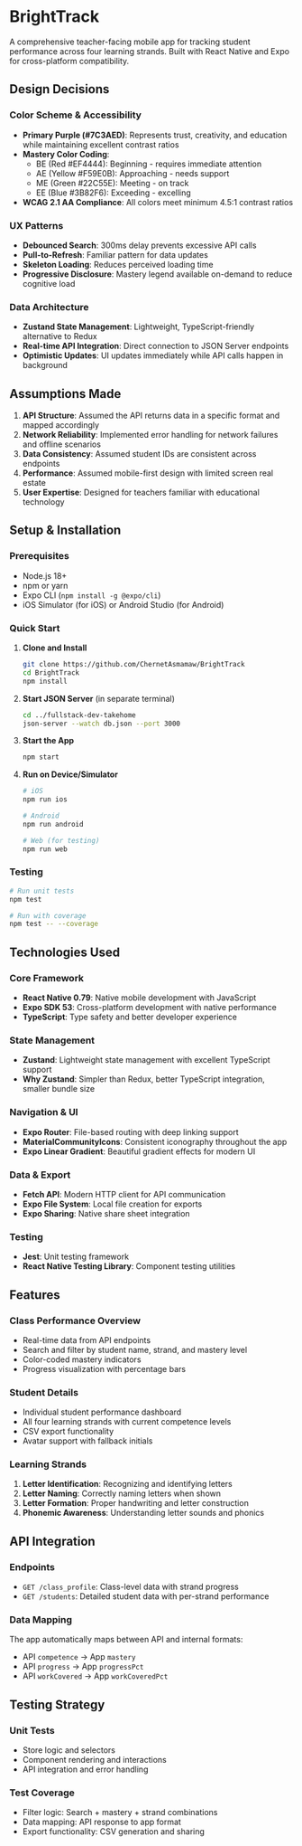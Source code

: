 # BrightTrack

A comprehensive teacher-facing mobile app for tracking student performance across four learning strands. Built with React Native and Expo for cross-platform compatibility.

##  Design Decisions

### **Color Scheme & Accessibility**
- **Primary Purple (#7C3AED)**: Represents trust, creativity, and education while maintaining excellent contrast ratios
- **Mastery Color Coding**: 
  - BE (Red #EF4444): Beginning - requires immediate attention
  - AE (Yellow #F59E0B): Approaching - needs support  
  - ME (Green #22C55E): Meeting - on track
  - EE (Blue #3B82F6): Exceeding - excelling
- **WCAG 2.1 AA Compliance**: All colors meet minimum 4.5:1 contrast ratios

### **UX Patterns**
- **Debounced Search**: 300ms delay prevents excessive API calls
- **Pull-to-Refresh**: Familiar pattern for data updates
- **Skeleton Loading**: Reduces perceived loading time
- **Progressive Disclosure**: Mastery legend available on-demand to reduce cognitive load

### **Data Architecture**
- **Zustand State Management**: Lightweight, TypeScript-friendly alternative to Redux
- **Real-time API Integration**: Direct connection to JSON Server endpoints
- **Optimistic Updates**: UI updates immediately while API calls happen in background

##  Assumptions Made

1. **API Structure**: Assumed the API returns data in a specific format and mapped accordingly
2. **Network Reliability**: Implemented error handling for network failures and offline scenarios
3. **Data Consistency**: Assumed student IDs are consistent across endpoints
4. **Performance**: Assumed mobile-first design with limited screen real estate
5. **User Expertise**: Designed for teachers familiar with educational technology

##  Setup & Installation

### Prerequisites
- Node.js 18+ 
- npm or yarn
- Expo CLI (`npm install -g @expo/cli`)
- iOS Simulator (for iOS) or Android Studio (for Android)

### Quick Start

1. **Clone and Install**
   ```bash
   git clone https://github.com/ChernetAsmamaw/BrightTrack
   cd BrightTrack
   npm install
   ```

2. **Start JSON Server** (in separate terminal)
   ```bash
   cd ../fullstack-dev-takehome
   json-server --watch db.json --port 3000
   ```

3. **Start the App**
   ```bash
   npm start
   ```

4. **Run on Device/Simulator**
   ```bash
   # iOS
   npm run ios
   
   # Android  
   npm run android
   
   # Web (for testing)
   npm run web
   ```

### Testing

```bash
# Run unit tests
npm test

# Run with coverage
npm test -- --coverage
```

##  Technologies Used

### **Core Framework**
- **React Native 0.79**: Native mobile development with JavaScript
- **Expo SDK 53**: Cross-platform development with native performance
- **TypeScript**: Type safety and better developer experience

### **State Management**
- **Zustand**: Lightweight state management with excellent TypeScript support
- **Why Zustand**: Simpler than Redux, better TypeScript integration, smaller bundle size

### **Navigation & UI**
- **Expo Router**: File-based routing with deep linking support
- **MaterialCommunityIcons**: Consistent iconography throughout the app
- **Expo Linear Gradient**: Beautiful gradient effects for modern UI

### **Data & Export**
- **Fetch API**: Modern HTTP client for API communication
- **Expo File System**: Local file creation for exports
- **Expo Sharing**: Native share sheet integration

### **Testing**
- **Jest**: Unit testing framework
- **React Native Testing Library**: Component testing utilities

##  Features

### **Class Performance Overview**
- Real-time data from API endpoints
- Search and filter by student name, strand, and mastery level
- Color-coded mastery indicators
- Progress visualization with percentage bars

### **Student Details**
- Individual student performance dashboard
- All four learning strands with current competence levels
- CSV export functionality
- Avatar support with fallback initials

### **Learning Strands**
1. **Letter Identification**: Recognizing and identifying letters
2. **Letter Naming**: Correctly naming letters when shown
3. **Letter Formation**: Proper handwriting and letter construction
4. **Phonemic Awareness**: Understanding letter sounds and phonics

##  API Integration

### **Endpoints**
- `GET /class_profile`: Class-level data with strand progress
- `GET /students`: Detailed student data with per-strand performance

### **Data Mapping**
The app automatically maps between API and internal formats:
- API `competence` → App `mastery`
- API `progress` → App `progressPct`
- API `workCovered` → App `workCoveredPct`

##  Testing Strategy

### **Unit Tests**
- Store logic and selectors
- Component rendering and interactions
- API integration and error handling

### **Test Coverage**
- Filter logic: Search + mastery + strand combinations
- Data mapping: API response to app format
- Export functionality: CSV generation and sharing

